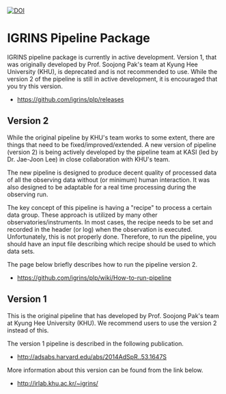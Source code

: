 [![DOI](https://zenodo.org/badge/doi/10.5281/zenodo.18579.svg)](http://dx.doi.org/10.5281/zenodo.18579)

# IGRINS Pipeline Package

IGRINS pipeline package is currently in active development. Version 1, that was originally developed by Prof. Soojong Pak's team at Kyung Hee University (KHU), is deprecated and is not recommended to use. While the version 2 of the pipeline is still in active development, it is encouraged that you try this version.

- https://github.com/igrins/plp/releases

## Version 2

While the original pipeline by KHU's team works to some extent, there
are things that need to be fixed/improved/extended. A new version of
pipeline (version 2) is being actively developed by the pipeline team
at KASI (led by Dr. Jae-Joon Lee) in close collaboration with KHU's
team.

The new pipeline is designed to produce decent quality of processed
data of all the observing data without (or minimum) human interaction. It was also
designed to be adaptable for a real time processing during the
observing run.

The key concept of this pipeline is having a "recipe" to process a
certain data group. These approach is utilized by many other
observatories/instruments. In most cases, the recipe needs to be set
and recorded in the header (or log) when the observation is
executed. Unfortunately, this is not properly done. Therefore, to run
the pipeline, you should have an input file describing which recipe
should be used to which data sets. 

The page below briefly describes how to run the pipeline version 2.

 - https://github.com/igrins/plp/wiki/How-to-run-pipeline


## Version 1

This is the original pipeline that has developed by Prof. Soojong
Pak's team at Kyung Hee University (KHU). We recommend users to use the version 2 instead of this.

The version 1 pipeline is described in the following publication.

- http://adsabs.harvard.edu/abs/2014AdSpR..53.1647S

More information about this version can be found from the link below.

- http://irlab.khu.ac.kr/~igrins/


